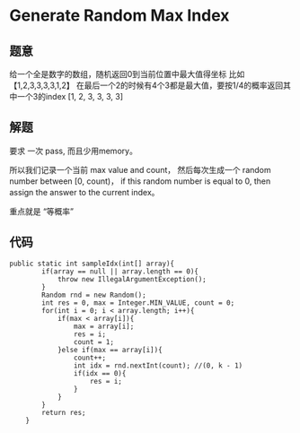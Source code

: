 # Generate Random Max Index
## 题意
给一个全是数字的数组，随机返回0到当前位置中最大值得坐标
比如【1,2,3,3,3,3,1,2】
在最后一个2的时候有4个3都是最大值，要按1/4的概率返回其中一个3的index
[1, 2, 3, 3, 3, 3]

## 解题
要求 一次 pass, 而且少用memory。

所以我们记录一个当前 max value and count， 然后每次生成一个 random number between [0, count)， if this random number is equal to 0, then assign the answer to the current index。

重点就是 “等概率”

## 代码
```
public static int sampleIdx(int[] array){
        if(array == null || array.length == 0){
            throw new IllegalArgumentException();
        }
        Random rnd = new Random();
        int res = 0, max = Integer.MIN_VALUE, count = 0;
        for(int i = 0; i < array.length; i++){
            if(max < array[i]){
                max = array[i];
                res = i;
                count = 1;
            }else if(max == array[i]){
                count++;
                int idx = rnd.nextInt(count); //(0, k - 1)
                if(idx == 0){
                    res = i;
                }
            }
        }
        return res;
    }
```

